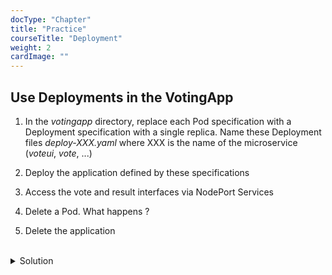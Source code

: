 ```yaml
---
docType: "Chapter"
title: "Practice"
courseTitle: "Deployment"
weight: 2
cardImage: ""
---
```


## Use Deployments in the VotingApp

1. In the *votingapp* directory, replace each Pod specification with a Deployment specification with a single replica. Name these Deployment files *deploy-XXX.yaml* where XXX is the name of the microservice (*voteui*, *vote*, ...)

2. Deploy the application defined by these specifications

3. Access the vote and result interfaces via NodePort Services

4. Delete a Pod. What happens ?

5. Delete the application

<br/>
<details>
<summary markdown="span">Solution</summary>



  ```yaml
  apiVersion: apps/v1
  kind: Deployment
  metadata:
    labels:
      app: vote-ui
    name: vote-ui
  spec:
    replicas: 1
    selector:
      matchLabels:
        app: vote-ui
    template:
      metadata:
        labels:
          app: vote-ui
      spec:
        containers:
          - image: voting/vote-ui:latest
            name: vote-ui
  ```



  ``` yaml
  apiVersion: apps/v1
  kind: Deployment
  metadata:
    labels:
      app: vote
    name: vote
  spec:
    replicas: 1
    selector:
      matchLabels:
        app: vote
    template:
      metadata:
        labels:
          app: vote
      spec:
        containers:
          - image: voting/vote:latest
            name: vote
  ```


  ``` yaml
  apiVersion: apps/v1
  kind: Deployment
  metadata:
    labels:
      app: redis
    name: redis
  spec:
    replicas: 1
    selector:
      matchLabels:
        app: redis
    template:
      metadata:
        labels:
          app: redis
      spec:
        containers:
          - image: redis:7.0.8-alpine3.17
            name: redis
  ```



  ``` yaml
  apiVersion: apps/v1
  kind: Deployment
  metadata:
    labels:
      app: worker
    name: worker
  spec:
    replicas: 1
    selector:
      matchLabels:
        app: worker
    template:
      metadata:
        labels:
          app: worker
      spec:
        containers:
          - image: voting/worker:latest
            name: worker
  ```



  ``` yaml
  apiVersion: apps/v1
  kind: Deployment
  metadata:
    labels:
      app: db
    name: db
  spec:
    replicas: 1
    selector:
      matchLabels:
        app: db
    template:
      metadata:
        labels:
          app: db
      spec:
        containers:
          - image: postgres:15.1-alpine3.17
            name: postgres
            env:
              - name: POSTGRES_PASSWORD
                value: postgres
            ports:
              - containerPort: 5432
                name: postgres
  ```



  ``` yaml
  apiVersion: apps/v1
  kind: Deployment
  metadata:
    labels:
      app: result
    name: result
  spec:
    replicas: 1
    selector:
      matchLabels:
        app: result
    template:
      metadata:
        labels:
          app: result
      spec:
        containers:
          - image: voting/result:latest
            name: result
  ```



  ``` yaml
  apiVersion: apps/v1
  kind: Deployment
  metadata:
    labels:
      app: result-ui
    name: result-ui
  spec:
    replicas: 1
    selector:
      matchLabels:
        app: result-ui
    template:
      metadata:
        labels:
          app: result-ui
      spec:
        containers:
          - image: voting/result-ui:latest
            name: result-ui
  ```





2. Deploy the application with the following command from the *votingapp* directory:

```bash
kubectl apply -f .
```

3. As before, using the IP address of one of the cluster nodes, you can access the vote and result interfaces via ports *31000* and *31001* respectively.

![vote]({{< usestatic "k8s-workshop/vote.png" >}})


![result]({{< usestatic "k8s-workshop/result.png" >}})


4. Each Pod is now managed by a Deployment. If a Pod is deleted, another Pod is automatically created to replace it.

List of Pods:
```bash
$ kubectl get po
NAME                         READY   STATUS    RESTARTS   AGE
db-647c8f548b-j7z79          1/1     Running   0          3m35s
redis-6f95f75d56-7gwjz       1/1     Running   0          3m35s
result-7f897b4d58-qqtt4      1/1     Running   0          3m35s
result-ui-5cdd74d999-q5tx7   1/1     Running   0          3m34s
vote-6c847fd45-fpprh         1/1     Running   0          3m35s
vote-ui-74849dd9b4-gwcq9     1/1     Running   0          3m35s
worker-8655654586-k44vw      1/1     Running   0          3m35s
```

Deleting a Pod (e.g., *worker*):

```bash
$ kubectl delete po worker-8655654586-k44vw 
pod "worker-8655654586-k44vw" deleted
```

A new Pod is automatically launched to replace the one that was deleted.

```bash
$ kubectl get po                                 
NAME                         READY   STATUS    RESTARTS   AGE
db-647c8f548b-j7z79          1/1     Running   0          5m15s
redis-6f95f75d56-7gwjz       1/1     Running   0          5m15s
result-7f897b4d58-qqtt4      1/1     Running   0          5m15s
result-ui-5cdd74d999-q5tx7   1/1     Running   0          5m14s
vote-6c847fd45-fpprh         1/1     Running   0          5m15s
vote-ui-74849dd9b4-gwcq9     1/1     Running   0          5m15s
worker-8655654586-mmzgh      1/1     Running   0          4s
```

A Deployment ensures that Pods are always present. If we had deleted a Pod that was not managed by a Deployment (a *Naked Pod*), no new Pod would be automatically created to replace it.

5. We delete the application with the following command:

```bash
kubectl delete -f .
```

</details>
